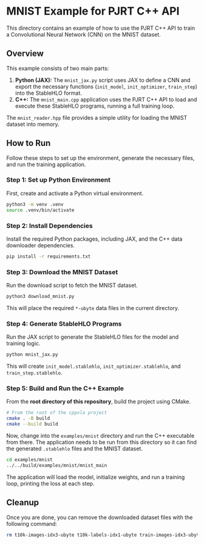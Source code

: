 # MNIST Example for PJRT C++ API

This directory contains an example of how to use the PJRT C++ API to train a Convolutional Neural Network (CNN) on the MNIST dataset.

## Overview

This example consists of two main parts:

1.  **Python (JAX):** The `mnist_jax.py` script uses JAX to define a CNN and export the necessary functions (`init_model`, `init_optimizer`, `train_step`) into the StableHLO format.
2.  **C++:** The `mnist_main.cpp` application uses the PJRT C++ API to load and execute these StableHLO programs, running a full training loop.

The `mnist_reader.hpp` file provides a simple utility for loading the MNIST dataset into memory.

## How to Run

Follow these steps to set up the environment, generate the necessary files, and run the training application.

### Step 1: Set up Python Environment

First, create and activate a Python virtual environment.

```bash
python3 -m venv .venv
source .venv/bin/activate
```

### Step 2: Install Dependencies

Install the required Python packages, including JAX, and the C++ data downloader dependencies.

```bash
pip install -r requirements.txt
```

### Step 3: Download the MNIST Dataset

Run the download script to fetch the MNIST dataset.

```bash
python3 download_mnist.py
```

This will place the required `*-ubyte` data files in the current directory.

### Step 4: Generate StableHLO Programs

Run the JAX script to generate the StableHLO files for the model and training logic.

```bash
python mnist_jax.py
```

This will create `init_model.stablehlo`, `init_optimizer.stablehlo`, and `train_step.stablehlo`.

### Step 5: Build and Run the C++ Example

From the **root directory of this repository**, build the project using CMake.

```bash
# From the root of the cppxla project
cmake . -B build
cmake --build build
```

Now, change into the `examples/mnist` directory and run the C++ executable from there. The application needs to be run from this directory so it can find the generated `.stablehlo` files and the MNIST dataset.

```bash
cd examples/mnist
../../build/examples/mnist/mnist_main
```

The application will load the model, initialize weights, and run a training loop, printing the loss at each step.

## Cleanup

Once you are done, you can remove the downloaded dataset files with the following command:

```bash
rm t10k-images-idx3-ubyte t10k-labels-idx1-ubyte train-images-idx3-ubyte train-labels-idx1-ubyte
```